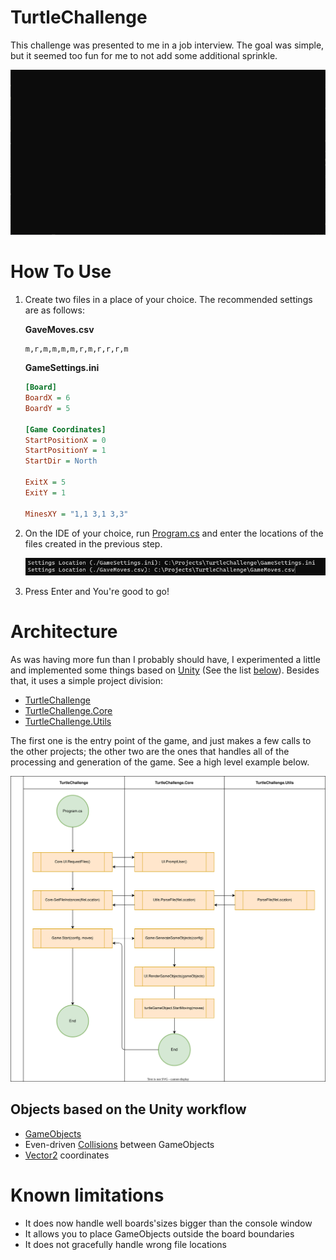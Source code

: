 # TurtleChallenge
This challenge was presented to me in a job interview. The goal was simple, but it seemed too fun for me to not add some additional sprinkle.

![A GIF of the game running.](Demo/TurtleChallenge.gif)

# How To Use
1. Create two files in a place of your choice. The recommended settings are as follows:

    **GaveMoves.csv**
    ```csv
    m,r,m,m,m,m,r,m,r,r,r,m
    ```

    **GameSettings.ini**
    ```ini
    [Board]
    BoardX = 6
    BoardY = 5

    [Game Coordinates]
    StartPositionX = 0
    StartPositionY = 1
    StartDir = North

    ExitX = 5
    ExitY = 1

    MinesXY = "1,1 3,1 3,3"
    ```
2. On the IDE of your choice, run [Program.cs](TurtleChallenge/Program.cs) and enter the locations of the files created in the previous step.

    ![An image with a demo of the file locations requested by the game.](Demo/Program_1.png)
3. Press Enter and You're good to go!

# Architecture
As was having more fun than I probably should have, I experimented a little and implemented some things based on [Unity](https://unity.com/) (See the list [below](#items-based-on-unity-workflow)). Besides that, it uses a simple project division:

- [TurtleChallenge](TurtleChallenge/README.md)
- [TurtleChallenge.Core](TurtleChallenge.Core/README.md)
- [TurtleChallenge.Utils](TurtleChallenge.Utils/README.md)

The first one is the entry point of the game, and just makes a few calls to the other projects; the other two are the ones that handles all of the processing and generation of the game. See a high level example below.

<img src="Demo/HL_ExecutionFlow.svg" alt="An image of a high level flowchart of the executin of the game" style="width:700px;"/>

## Objects based on the Unity workflow
- [GameObjects](TurtleChallenge.Core/Models/Core/GameObject.cs)
- Even-driven [Collisions](TurtleChallenge.Core/Models/Core/CollisionEvent.cs) between GameObjects
- [Vector2](TurtleChallenge.Core/Models/Core/Vector2.cs) coordinates

# Known limitations
- It does now handle well boards'sizes bigger than the console window
- It allows you to place GameObjects outside the board boundaries
- It does not gracefully handle wrong file locations

